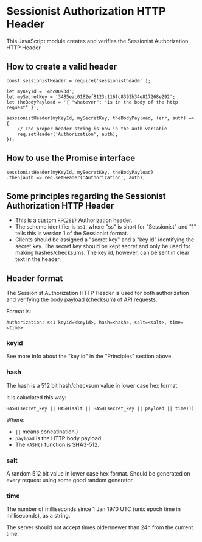 Sessionist Authorization HTTP Header
=====================================

This JavaScript module creates and verifies the Sessionist Authorization HTTP
Header.

How to create a valid header
-----------------------------

	const sessionistHeader = require('sessionistheader');

	let myKeyId = '4bc0093d';
	let mySecretKey = '3485eac0182ef8123c116fc8392b34e817268e292';
	let theBodyPayload = '{ "whatever": "is in the body of the http request" }';

	sessionistHeader(myKeyId, mySecretKey, theBodyPayload, (err, auth) => {
		// The proper header string is now in the auth variable
		req.setHeader('Authorization', auth);
	});

How to use the Promise interface
---------------------------------

	sessionistHeader(myKeyId, mySecretKey, theBodyPayload)
	.then(auth => req.setHeader('Authorization', auth);

Some principles regarding the Sessionist Authorization HTTP Header
-------------------------------------------------------------------

* This is a custom `RFC2617` Authorization header.
* The scheme identifier is `ss1`, where "ss" is short for "Sessionist"
and "1" tells this is version 1 of the Sessionist format.
* Clients should be assigned a "secret key" and a "key id" identifying the
secret key. The secret key should be kept secret and only be used for making
hashes/checksums. The key id, however, can be sent in clear text in the
header.

Header format
--------------

The Sessionist Authorization HTTP Header is used for both authorization and
verifying the body payload (checksum) of API requests.

Format is:

	Authorization: ss1 keyid=<keyid>, hash=<hash>, salt=<salt>, time=<time>

### keyid

See more info about the "key id" in the "Principles" section above.

### hash

The hash is a 512 bit hash/checksum value in lower case hex format.

It is caluclated this way:

	HASH(secret_key || HASH(salt || HASH(secret_key || payload || time)))

Where:

* `||` means concatination.)
* `payload` is the HTTP body payload.
* The `HASH()` function is SHA3-512.

### salt

A random 512 bit value in lower case hex format. Should be generated on every
request using some good random generator.

### time

The number of milliseconds since 1 Jan 1970 UTC (unix epoch time in
milliseconds), as a string.

The server should not accept times older/newer than 24h from the current time.

